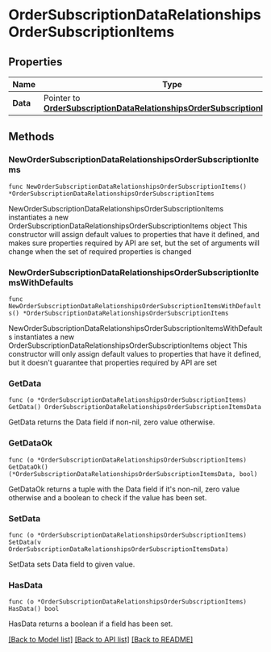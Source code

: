 # OrderSubscriptionDataRelationshipsOrderSubscriptionItems

## Properties

Name | Type | Description | Notes
------------ | ------------- | ------------- | -------------
**Data** | Pointer to [**OrderSubscriptionDataRelationshipsOrderSubscriptionItemsData**](OrderSubscriptionDataRelationshipsOrderSubscriptionItemsData.md) |  | [optional] 

## Methods

### NewOrderSubscriptionDataRelationshipsOrderSubscriptionItems

`func NewOrderSubscriptionDataRelationshipsOrderSubscriptionItems() *OrderSubscriptionDataRelationshipsOrderSubscriptionItems`

NewOrderSubscriptionDataRelationshipsOrderSubscriptionItems instantiates a new OrderSubscriptionDataRelationshipsOrderSubscriptionItems object
This constructor will assign default values to properties that have it defined,
and makes sure properties required by API are set, but the set of arguments
will change when the set of required properties is changed

### NewOrderSubscriptionDataRelationshipsOrderSubscriptionItemsWithDefaults

`func NewOrderSubscriptionDataRelationshipsOrderSubscriptionItemsWithDefaults() *OrderSubscriptionDataRelationshipsOrderSubscriptionItems`

NewOrderSubscriptionDataRelationshipsOrderSubscriptionItemsWithDefaults instantiates a new OrderSubscriptionDataRelationshipsOrderSubscriptionItems object
This constructor will only assign default values to properties that have it defined,
but it doesn't guarantee that properties required by API are set

### GetData

`func (o *OrderSubscriptionDataRelationshipsOrderSubscriptionItems) GetData() OrderSubscriptionDataRelationshipsOrderSubscriptionItemsData`

GetData returns the Data field if non-nil, zero value otherwise.

### GetDataOk

`func (o *OrderSubscriptionDataRelationshipsOrderSubscriptionItems) GetDataOk() (*OrderSubscriptionDataRelationshipsOrderSubscriptionItemsData, bool)`

GetDataOk returns a tuple with the Data field if it's non-nil, zero value otherwise
and a boolean to check if the value has been set.

### SetData

`func (o *OrderSubscriptionDataRelationshipsOrderSubscriptionItems) SetData(v OrderSubscriptionDataRelationshipsOrderSubscriptionItemsData)`

SetData sets Data field to given value.

### HasData

`func (o *OrderSubscriptionDataRelationshipsOrderSubscriptionItems) HasData() bool`

HasData returns a boolean if a field has been set.


[[Back to Model list]](../README.md#documentation-for-models) [[Back to API list]](../README.md#documentation-for-api-endpoints) [[Back to README]](../README.md)


